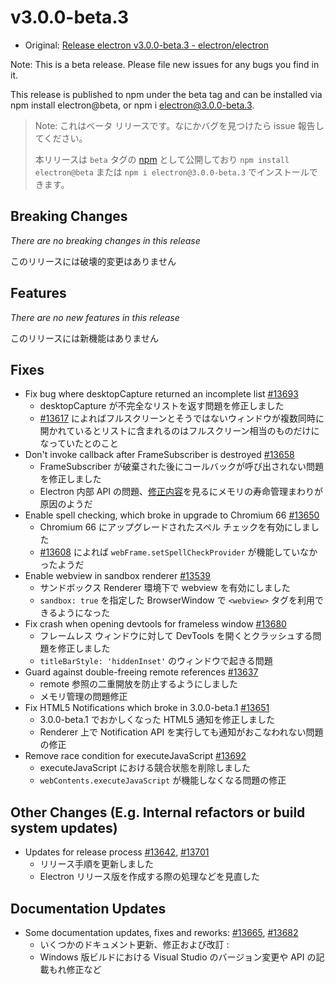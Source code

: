 # v3.0.0-beta.3

* Original: [Release electron v3.0.0-beta.3 - electron/electron](https://github.com/electron/electron/releases/tag/v3.0.0-beta.3)

Note: This is a beta release. Please file new issues for any bugs you find in it.

This release is published to npm under the beta tag and can be installed via npm install electron@beta, or npm i electron@3.0.0-beta.3.

> Note: これはベータ リリースです。なにかバグを見つけたら issue 報告してください。
>
> 本リリースは `beta` タグの [npm](https://www.npmjs.com/package/electron) として公開しており `npm install electron@beta` または `npm i electron@3.0.0-beta.3` でインストールできます。

## Breaking Changes

_There are no breaking changes in this release_

このリリースには破壊的変更はありません

## Features

_There are no new features in this release_

このリリースには新機能はありません

## Fixes

* Fix bug where desktopCapture returned an incomplete list [#13693](https://github.com/electron/electron/pull/13693)
  * desktopCapture が不完全なリストを返す問題を修正しました
  * [#13617](https://github.com/electron/electron/issues/13617) によればフルスクリーンとそうではないウィンドウが複数同時に開かれているとリストに含まれるのはフルスクリーン相当のものだけになっていたとのこと
* Don't invoke callback after FrameSubscriber is destroyed [#13658](https://github.com/electron/electron/pull/13658)
  * FrameSubscriber が破棄された後にコールバックが呼び出されない問題を修正しました
  * Electron 内部 API の問題、[修正内容](https://github.com/electron/electron/pull/13657/files)を見るにメモリの寿命管理まわりが原因のようだ
* Enable spell checking, which broke in upgrade to Chromium 66 [#13650](https://github.com/electron/electron/pull/13650)
  * Chromium 66 にアップグレードされたスペル チェックを有効にしました
  * [#13608](https://github.com/electron/electron/issues/13608) によれば `webFrame.setSpellCheckProvider` が機能していなかったようだ
* Enable webview in sandbox renderer [#13539](https://github.com/electron/electron/pull/13539)
  * サンドボックス Renderer 環境下で webview を有効にしました
  * `sandbox: true` を指定した BrowserWindow で `<webview>` タグを利用できるようになった
* Fix crash when opening devtools for frameless window [#13680](https://github.com/electron/electron/pull/13680)
  * フレームレス ウィンドウに対して DevTools を開くとクラッシュする問題を修正しました
  * `titleBarStyle: 'hiddenInset'` のウィンドウで起きる問題
* Guard against double-freeing remote references [#13637](https://github.com/electron/electron/pull/13637)
  * remote 参照の二重開放を防止するようにしました
  * メモリ管理の問題修正
* Fix HTML5 Notifications which broke in 3.0.0-beta.1 [#13651](https://github.com/electron/electron/pull/13651)
  * 3.0.0-beta.1 でおかしくなった HTML5 通知を修正しました
  * Renderer 上で Notification API を実行しても通知がおこなわれない問題の修正
* Remove race condition for executeJavaScript [#13692](https://github.com/electron/electron/pull/13692)
  * executeJavaScript における競合状態を削除しました
  * `webContents.executeJavaScript` が機能しなくなる問題の修正

## Other Changes (E.g. Internal refactors or build system updates)

* Updates for release process [#13642](https://github.com/electron/electron/pull/13642), [#13701](https://github.com/electron/electron/pull/13701)
  * リリース手順を更新しました
  * Electron リリース版を作成する際の処理などを見直した

## Documentation Updates

* Some documentation updates, fixes and reworks: [#13665](https://github.com/electron/electron/pull/13665), [#13682](https://github.com/electron/electron/pull/13682)
  * いくつかのドキュメント更新、修正および改訂 :
  * Windows 版ビルドにおける Visual Studio のバージョン変更や API の記載もれ修正など
